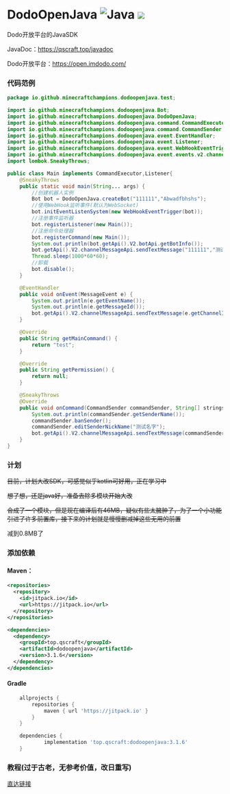 ﻿# DodoOpenJava <img src="https://img.shields.io/badge/java-%23ED8B00.svg?style=for-the-badge&logo=java&logoColor=white" alt="Java"> [![](https://jitpack.io/v/top.qscraft/dodoopenjava.svg)](https://jitpack.io/#top.qscraft/dodoopenjava)

Dodo开放平台的JavaSDK

JavaDoc：https://qscraft.top/javadoc

Dodo开放平台：https://open.imdodo.com/

### 代码范例
```java
package io.github.minecraftchampions.dodoopenjava.test;

import io.github.minecraftchampions.dodoopenjava.Bot;
import io.github.minecraftchampions.dodoopenjava.DodoOpenJava;
import io.github.minecraftchampions.dodoopenjava.command.CommandExecutor;
import io.github.minecraftchampions.dodoopenjava.command.CommandSender;
import io.github.minecraftchampions.dodoopenjava.event.EventHandler;
import io.github.minecraftchampions.dodoopenjava.event.Listener;
import io.github.minecraftchampions.dodoopenjava.event.WebHookEventTrigger;
import io.github.minecraftchampions.dodoopenjava.event.events.v2.channelmessage.MessageEvent;
import lombok.SneakyThrows;

public class Main implements CommandExecutor,Listener{
    @SneakyThrows
    public static void main(String... args) {
        //创建机器人实例
        Bot bot = DodoOpenJava.createBot("111111","Abwadfbhshs");
        //使用WebHook监听事件(默认为WebSocket)
        bot.initEventListenSystem(new WebHookEventTrigger(bot));
        //注册事件监听器
        bot.registerListener(new Main());
        //注册命令处理器
        bot.registerCommand(new Main());
        System.out.println(bot.getApi().V2.botApi.getBotInfo());
        bot.getApi().V2.channelMessageApi.sendTextMessage("111111","测试");
        Thread.sleep(1000*60*60);
        //卸载
        bot.disable();
    }

    @EventHandler
    public void onEvent(MessageEvent e) {
        System.out.println(e.getEventName());
        System.out.println(e.getMessageId());
        bot.getApi().V2.channelMessageApi.sendTextMessage(e.getChannelId(),"你发送了" + e.getMessageBody());//这里e.getMessageBody返回的是jsonObject
    }

    @Override
    public String getMainCommand() {
        return "test";
    }

    @Override
    public String getPermission() {
        return null;
    }

    @SneakyThrows
    @Override
    public void onCommand(CommandSender commandSender, String[] strings) {
        System.out.println(commandSender.getSenderName());
        commandSender.banSender();
        commandSender.editSenderNickName("测试名字");  
        bot.getApi().V2.channelMessageApi.sendTextMessage(commandSender.getChannelId(),"测试成功");
    }
}
```
### 计划
~~目前，计划大改SDK，可感觉似乎kotlin可好用，正在学习中~~

~~想了想，还是java好，准备去除多模块开始大改~~

~~合成了一个模块，但是现在编译后有46MB，疑似有些太臃肿了，为了一个小功能引进了许多前置库，接下来的计划就是慢慢删减掉这些无用的前置~~

减到0.8MB了

### 添加依赖
#### Maven：
```xml
<repositories>
  <repository>
    <id>jitpack.io</id>
    <url>https://jitpack.io</url>
  </repository>
</repositories>
```
```xml
<dependencies>
  <dependency>
    <groupId>top.qscraft</groupId>
    <artifactId>dodoopenjava</artifactId>
    <version>3.1.6</version>
  </dependency>
</dependencies>
```
#### Gradle
```groovy
	allprojects {
		repositories {
			maven { url 'https://jitpack.io' }
		}
	}

	dependencies {
	        implementation 'top.qscraft:dodoopenjava:3.1.6'
    }
```
### 教程(过于古老，无参考价值，改日重写)
[直达链接](https://www.showdoc.com.cn/DodoOpenJava/)
